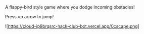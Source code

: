 A flappy-bird style game where you dodge incoming obstacles!

Press up arrow to jump!

![https://cloud-ip9brqsrc-hack-club-bot.vercel.app/0cscape.png]

